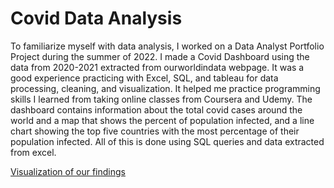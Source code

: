 # Covid Data Analysis

To familiarize myself with data analysis, I worked on a Data Analyst Portfolio Project during the summer of 2022. I made a Covid Dashboard using the data from 2020-2021 extracted from ourworldindata webpage. It was a good experience practicing with Excel, SQL, and tableau for data processing, cleaning, and visualization. It helped me practice programming skills I learned from taking online classes from Coursera and Udemy. The dashboard contains information about the total covid cases around the world and a map that shows the percent of population infected, and a line chart showing the top five countries with the most percentage of their population infected. All of this is done using SQL queries and data extracted from excel.

[Visualization of our findings](https://public.tableau.com/app/profile/winston.l.zheng/viz/CovidDashboard_16624964552000/Dashboard1)

